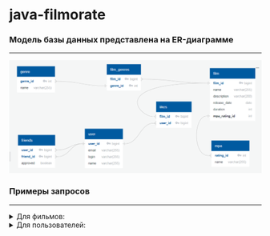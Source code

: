 # java-filmorate

### Модель базы данных представлена на ER-диаграмме

---
![Модель базы данных](QuickDBD-FilmorateERDiagram.PNG)

### Примеры запросов

---

<details>
<summary>Для фильмов:</summary>

* Получение всех фильмов:
```SQL
SELECT f.film_id,
       f.name,
       f.description,
       f.release_date,
       f.duration,
       mp.name AS mpa_rating,
FROM films AS f
JOIN mpa_ratings AS mp ON f.mpa_rating_id = mp.rating_id;
```

* Получение фильма по идентификатору:
```SQL
SELECT f.film_id,
       f.name,
       f.description,
       f.release_date,
       f.duration,
       mp.name AS mpa_rating,
FROM films AS f
JOIN mpa_ratings AS mp ON f.mpa_rating_id = mp.rating_id
WHERE f.film_id = ?;
```

* Получение топ-чарта фильмов по количеству лайков:
```SQL
SELECT f.film_id,
       f.name,
       f.description,
       f.release_date,
       f.duration,
       mp.name AS mpa_rating,
       COUNT(fl.user_id) AS likes
FROM films AS f
JOIN mpa_ratings AS mp ON f.mpa_rating_id = mp.rating_id
LEFT JOIN film_likes AS fl ON f.film_id = fl.film_id
GROUP BY f.film_id
ORDER BY like_count DESC 
LIMIT ?;
```
</details>

<details>
<summary>Для пользователей:</summary>

* Получение всех пользователей:

```SQL
SELECT *
FROM user
```

* Получение пользователя по идентификатору:
```SQL
SELECT *
FROM user
WHERE user_id = ?
```   

</details>
